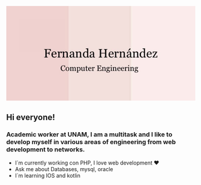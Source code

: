 ![GitHub Logo](/IMG_90862.jpg)


## Hi everyone!
### Academic worker at UNAM, I am a multitask and I like to develop myself in various areas of engineering from web development to networks.

* I´m currently working con PHP, I love web development :heart:
* Ask me about Databases, mysql, oracle
* I´m learning IOS and kotlin


